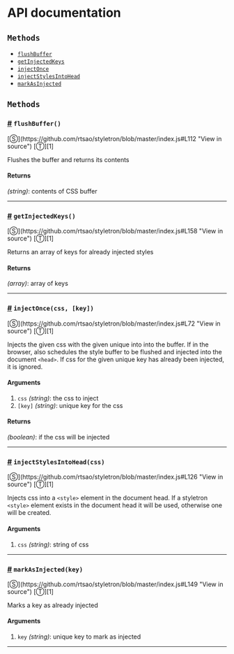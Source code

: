 # API documentation

<!-- div class="toc-container" -->

<!-- div -->

## `Methods`
* <a href="#flushBuffer">`flushBuffer`</a>
* <a href="#getInjectedKeys">`getInjectedKeys`</a>
* <a href="#injectOnce">`injectOnce`</a>
* <a href="#injectStylesIntoHead">`injectStylesIntoHead`</a>
* <a href="#markAsInjected">`markAsInjected`</a>

<!-- /div -->

<!-- /div -->

<!-- div class="doc-container" -->

<!-- div -->

## `Methods`

<!-- div -->

<h3 id="flushBuffer"><a href="#flushBuffer">#</a>&nbsp;<code>flushBuffer()</code></h3>
[&#x24C8;](https://github.com/rtsao/styletron/blob/master/index.js#L112 "View in source") [&#x24C9;][1]

Flushes the buffer and returns its contents

#### Returns
*(string)*: contents of CSS buffer

---

<!-- /div -->

<!-- div -->

<h3 id="getInjectedKeys"><a href="#getInjectedKeys">#</a>&nbsp;<code>getInjectedKeys()</code></h3>
[&#x24C8;](https://github.com/rtsao/styletron/blob/master/index.js#L158 "View in source") [&#x24C9;][1]

Returns an array of keys for already injected styles

#### Returns
*(array)*: array of keys

---

<!-- /div -->

<!-- div -->

<h3 id="injectOnce"><a href="#injectOnce">#</a>&nbsp;<code>injectOnce(css, [key])</code></h3>
[&#x24C8;](https://github.com/rtsao/styletron/blob/master/index.js#L72 "View in source") [&#x24C9;][1]

Injects the given css with the given unique into into the buffer. If in the
browser, also schedules the style buffer to be flushed and injected into the
document `<head>`. If css for the given unique key has already been injected,
it is ignored.

#### Arguments
1. `css` *(string)*: the css to inject
2. `[key]` *(string)*: unique key for the css

#### Returns
*(boolean)*: if the css will be injected

---

<!-- /div -->

<!-- div -->

<h3 id="injectStylesIntoHead"><a href="#injectStylesIntoHead">#</a>&nbsp;<code>injectStylesIntoHead(css)</code></h3>
[&#x24C8;](https://github.com/rtsao/styletron/blob/master/index.js#L126 "View in source") [&#x24C9;][1]

Injects css into a `<style>` element in the document head.
If a styletron `<style>` element exists in the document head
it will be used, otherwise one will be created.

#### Arguments
1. `css` *(string)*: string of css

---

<!-- /div -->

<!-- div -->

<h3 id="markAsInjected"><a href="#markAsInjected">#</a>&nbsp;<code>markAsInjected(key)</code></h3>
[&#x24C8;](https://github.com/rtsao/styletron/blob/master/index.js#L149 "View in source") [&#x24C9;][1]

Marks a key as already injected

#### Arguments
1. `key` *(string)*: unique key to mark as injected

---

<!-- /div -->

<!-- /div -->

<!-- /div -->

 [1]: #methods "Jump back to the TOC."
